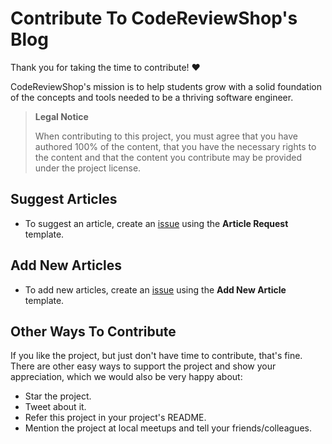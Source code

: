 <!-- omit in toc -->

# Contribute To CodeReviewShop's Blog

Thank you for taking the time to contribute! ❤️

CodeReviewShop's mission is to help students grow with a solid foundation of the concepts and tools needed to be a thriving software engineer.

> **Legal Notice**
>
> When contributing to this project, you must agree that you have authored 100% of the content, that you have the necessary rights to the content and that the content you contribute may be provided under the project license.

## Suggest Articles

- To suggest an article, create an [issue](https://github.com/CodeReviewShop/blog/issues/new/choose) using the **Article Request** template.

## Add New Articles

- To add new articles, create an [issue](https://github.com/CodeReviewShop/blog/issues/new/choose) using the **Add New Article** template.

## Other Ways To Contribute

If you like the project, but just don't have time to contribute, that's fine. There are other easy ways to support the project and show your appreciation, which we would also be very happy about:

- Star the project.
- Tweet about it.
- Refer this project in your project's README.
- Mention the project at local meetups and tell your friends/colleagues.
